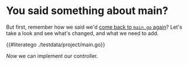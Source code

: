 # You said something about main?

But first, remember how we said we'd [come back to `main.go`
again](../TODO)?  Let's take a look and see what's changed, and what we
need to add.

{{#literatego ./testdata/project/main.go}}

*Now* we can implement our controller.
